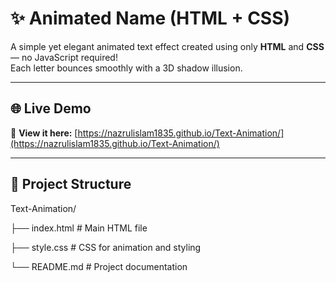 # ✨ Animated Name (HTML + CSS)

A simple yet elegant animated text effect created using only **HTML** and **CSS** — no JavaScript required!  
Each letter bounces smoothly with a 3D shadow illusion.

---

## 🌐 Live Demo
🔗 **View it here:** [https://nazrulislam1835.github.io/Text-Animation/](https://nazrulislam1835.github.io/Text-Animation/)

---

## 📂 Project Structure

Text-Animation/

├── index.html # Main HTML file

├── style.css # CSS for animation and styling

└── README.md # Project documentation
